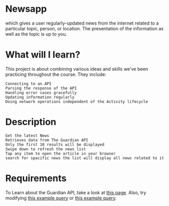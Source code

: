 # Newsapp 

which gives a user regularly-updated news from the internet related to a particular topic, person, or location. 
The presentation of the information as well as the topic is up to you.

# What will I learn?

This project is about combining various ideas and skills we’ve been practicing throughout the course. They include:

    Connecting to an API
    Parsing the response of the API
    Handling error cases gracefully
    Updating information regularly
    Doing network operations independent of the Activity lifecycle
    
# Description

    Get the latest News
    Retrieves data from The Guardian API
    Only the first 10 results will be displayed
    Swipe down to refresh the news list
    Tap any item to open the article in your browser
    search for spacific news the list will display all news related to it
    
 # Requirements
 
 To Learn about the Guardian API, take a look at [this page](http://open-platform.theguardian.com/documentation/). Also, try modifying [this example query](http://content.guardianapis.com/search?q=debates&api-key=test) or [this example query](http://content.guardianapis.com/search?q=debate&tag=politics/politics&from-date=2014-01-01&api-key=test).
